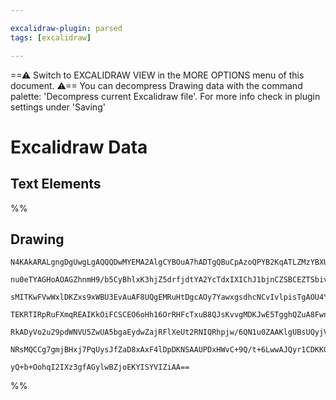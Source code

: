 ```yaml
---

excalidraw-plugin: parsed
tags: [excalidraw]

---
```

==⚠  Switch to EXCALIDRAW VIEW in the MORE OPTIONS menu of this document. ⚠== You can decompress Drawing data with the command palette: 'Decompress current Excalidraw file'. For more info check in plugin settings under 'Saving'


# Excalidraw Data

## Text Elements
%%
## Drawing
```compressed-json
N4KAkARALgngDgUwgLgAQQQDwMYEMA2AlgCYBOuA7hADTgQBuCpAzoQPYB2KqATLZMzYBXUtiRoIACyhQ4zZAHoFAc0JRJQgEYA6bGwC2CgF7N6hbEcK4OCtptbErHALRY8RMpWdx8Q1TdIEfARcZgRmBShcZQUebQBGABYEmjoghH0EDihmbgBtcDBQMBKIEm4y5xhnAFkEI01iAGUAfQBpAFEATQBOFp58ABkAVnxUkshYRAqiDiR+UsxuZx74

nu0eTYAGHoAOAGZhnmH9/b5CyBhlxK3hjZ5drfjdtYA2YcTdxIXIChJ1bjnCZSBCEZTSbivV49H4QazKYLcLaw5hQUhsADWCAAwmx8GxSBUAMTxBCk0njUqaXDYDHKdFCDjEXH4wkSNHWZhwXCBbKUyAAM0I+HwTVgiIkgg8/IgqPRWIA6v9JICUWjMQgxTAJegpeVYQzwXNmLk0PFYWxudg1FczVtkRcIPThHAAJLEU2oPIAXVhAvImXd3A4QhF

sMITKwFVwWxlDKZxs9xWBU3EvAuAF8UQgEMRuHtDgcAOy7YawxgsdhcNCvIvlpisTgAOU4Ym4zyLrySw2GRbrjsIzAAIukoLnuAKCGFYZphEyOsFMtlPT7YUI4MRcGO82aix8eltHq9PqXYbMMcHQ/gz2xaeO0JP8NPHXA2BGcvkLmAChMSg7f2AWxfr6X4/r+zhAr+UI9MBFwgcC+ChFAuL6PoajbgACm+fJoCGYaOqiPJQAAQhGjgcMol74cCW

TEKRTIRpRuFXmqREAIKkOiFCSCEO6oHh16OrRHFcTxuB8QJsKvvgMDKJwE5TgghQZuA8FwnAcBiluabJtAPGZDMYIQgsDCEAgFDETSdLxsyeIEsSAqOU5lIQNgIi8lArpjvoYryjidlsugJJkiFLluZxWSed5lm0s6jK2ayFQchwXI8pFYXuZFXkZAAYsKorimmsp4vqhSuZl2TZT56qKsqqpleFHlVb5GpajqxXSiZjVZd5ABKwhGuEnrmg1FVR

RkADyVo2u29pdWNVU5ZwUA5bgaEydwZajRFlXeUt2RNIQRhpjw/6QN1u0ZAAKlgUBsUQyjVugwQClAGU7eN1XsZxbDcbxVGCaUF2fR0TIib9Yl8XCP1UPNH1VeDFBXfARU2S5zDYOiIoABrtvsLzaC8SSJGcew8PsUImRjWP4F0kKJPE2irK8FNdn2wyrCZRhsAY3DJpA9AEEIaZbEzmwM8pcNNX1c7EImFRoyZ9IkIdx2AmdTqkCrY5wJtSta8Q

NRsMQCCg7gmjBHxj7PqUysJfZaD8xAxF4lDpDKNSAAUPDxHWvC+9Q/t+6LwwAJQyr1CDKKGPIKx7uDe/syK8Engfk8nIfh5L20eS1WJTVAVaepJZX+mtCCR5GWsUXzQkcOblvcGiwuwtgRC62gzcILC9cGZ3pAt46whQLMaZd9npR2AAVgg2A5E09dwEbJtmxb96oNb3dlTSheMFdPNjI7jqphUYTBHPVYym5qIGMj0zMdRpT4neVuKX66I+ekF/

yQ+b+OohqI2IXz3gfAGylwBZjoEKYISYVIZiAA==
```
%%